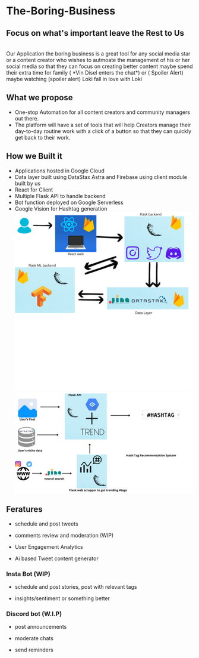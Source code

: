 # The-Boring-Business
## Focus on what's important leave the Rest to Us

<br>
Our Application the boring business is a great tool for any social media star or a content creator who wishes to autmoate the management of his or her social media so that they can focus on creating better content maybe spend  their extra time for family ( *Vin Disel enters the chat*) or ( Spoiler Alert) maybe watching (spoiler alert)  Loki fall in love with Loki 
 
 ## What we propose 
- One-stop Automation for all content creators and community managers out there.
- The platform will have a set of tools that will help Creators manage their day-to-day routine work with a click of a button so that they can quickly get back to their work.

## How we Built it
 - Applications hosted in Google Cloud
 - Data layer built using DataStax Astra and Firebase using client module built by us 
 - React for Client 
 - Multiple Flask API to handle backend 
 - Bot function deployed on Google Serverless
 - Google Vision for Hashtag generation
![](img/arch.png)
![](img/hashtag.png)

## Feratures


- schedule and post tweets 

- comments review and moderation (WIP)

- User Engagement Analytics

- Ai based Tweet content generator


### Insta Bot (WIP)

- schedule and post stories, post with relevant tags

- insights/sentiment or something better 


### Discord bot (W.I.P)

- post announcements

- moderate chats

- send reminders
 
 
